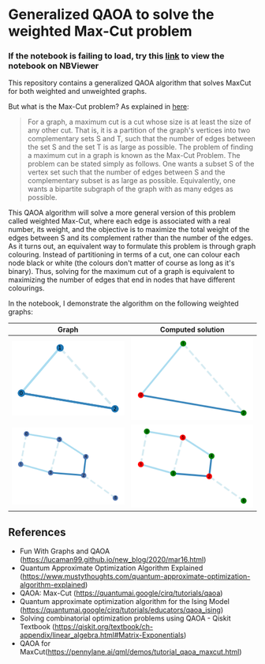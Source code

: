 # Generalized QAOA to solve the weighted Max-Cut problem
### If the notebook is failing to load, try this [link](https://nbviewer.jupyter.org/github/Sinestro38/Generalized-QAOA-to-solve-the-weighted-max-cut-problem/blob/main/Weighted_max_cut_graph.ipynb) to view the notebook on NBViewer

This repository contains a generalized QAOA algorithm that solves MaxCut for both weighted and unweighted graphs. 

But what is the Max-Cut problem? As explained in [here](https://en.wikipedia.org/wiki/Maximum_cut):
> For a graph, a maximum cut is a cut whose size is at least the size of any other cut. That is, it is a partition of the graph's vertices into two complementary sets S and T, such that the number of edges between the set S and the set T is as large as possible. The problem of finding a maximum cut in a graph is known as the Max-Cut Problem. 
The problem can be stated simply as follows. One wants a subset S of the vertex set such that the number of edges between S and the complementary subset is as large as possible. Equivalently, one wants a bipartite subgraph of the graph with as many edges as possible.

This QAOA algorithm will solve a more general version of this problem called weighted Max-Cut, where each edge is associated with a real number, its weight, and the objective is to maximize the total weight of the edges between S and its complement rather than the number of the edges. As it turns out, an equivalent way to formulate this problem is through graph colouring. Instead of partitioning in terms of a cut, one can colour each node black or white (the colours don't matter of course as long as it's binary). Thus, solving for the maximum cut of a graph is equivalent to maximizing the number of edges that end in nodes that have different colourings.

In the notebook, I demonstrate the algorithm on the following weighted graphs:

**Graph**                                     |  **Computed solution**
:-------------------------:|:-------------------------:
| ![](images/weighted_unsolved_simple.png)  |  ![](images/weighted_solved_simple.png) |
| ![](images/weighted_unsolved_complex.png)  |  ![](images/weighted_solved_complex.png) |

## References
* Fun With Graphs and QAOA (https://lucaman99.github.io/new_blog/2020/mar16.html)
* Quantum Approximate Optimization Algorithm Explained (https://www.mustythoughts.com/quantum-approximate-optimization-algorithm-explained)
* QAOA: Max-Cut (https://quantumai.google/cirq/tutorials/qaoa)
* Quantum approximate optimization algorithm for the Ising Model (https://quantumai.google/cirq/tutorials/educators/qaoa_ising)
* Solving combinatorial optimization problems using QAOA - Qiskit Textbook (https://qiskit.org/textbook/ch-appendix/linear_algebra.html#Matrix-Exponentials)
* QAOA for MaxCut(https://pennylane.ai/qml/demos/tutorial_qaoa_maxcut.html)
